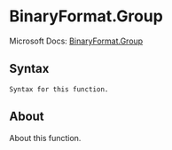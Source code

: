 ---
---

# BinaryFormat.Group

Microsoft Docs: [BinaryFormat.Group](https://docs.microsoft.com/en-us/powerquery-m/binaryformat-group)

## Syntax

```powerquery-m
Syntax for this function.
```

## About

About this function.

